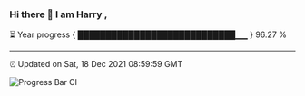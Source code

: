 ### Hi there 👋 I am Harry , 

⏳ Year progress { ████████████████████████████▁▁ } 96.27 %

---

⏰ Updated on Sat, 18 Dec 2021 08:59:59 GMT

![Progress Bar CI](https://github.com/duykhang68/duykhang68/workflows/Progress%20Bar%20CI/badge.svg)
